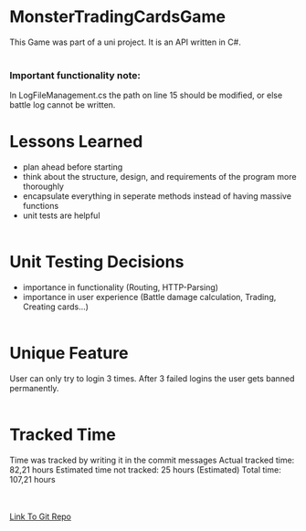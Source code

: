 # MonsterTradingCardsGame

This Game was part of a uni project. It is an API written in C#.
<br> <br>

### Important functionality note:
In LogFileManagement.cs the path on line 15 should be modified, or else battle log cannot be written.

# Lessons Learned
- plan ahead before starting 
- think about the structure, design, and requirements of the program more thoroughly 
- encapsulate everything in seperate methods instead of having massive functions
- unit tests are helpful
<br> <br>

# Unit Testing Decisions
- importance in functionality (Routing, HTTP-Parsing)
- importance in user experience (Battle damage calculation, Trading, Creating cards...)
<br> <br>

# Unique Feature
User can only try to login 3 times. After 3 failed logins the user gets banned permanently. 
<br> <br>

# Tracked Time
Time was tracked by writing it in the commit messages
Actual tracked time: 82,21 hours
Estimated time not tracked: 25 hours
(Estimated) Total time: 107,21 hours

<br> <br>
[Link To Git Repo](https://github.com/L0lig1/MonsterTradingCardsGame)
